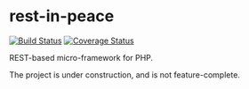rest-in-peace
=============

[![Build Status](https://travis-ci.org/Sam-Burns/rest-in-peace.svg?branch=master)](https://travis-ci.org/Sam-Burns/rest-in-peace) [![Coverage Status](https://coveralls.io/repos/Sam-Burns/rest-in-peace/badge.svg)](https://coveralls.io/r/Sam-Burns/rest-in-peace)

REST-based micro-framework for PHP.

The project is under construction, and is not feature-complete.
